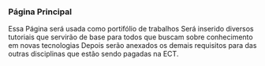 ### Página Principal ###
Essa Página será usada como portifólio de trabalhos 
Será inserido diversos tutoriais que servirão de base para todos que buscam sobre conhecimento em novas tecnologias
Depois serão anexados os demais requisitos para das outras disciplinas que estão sendo pagadas na ECT.
